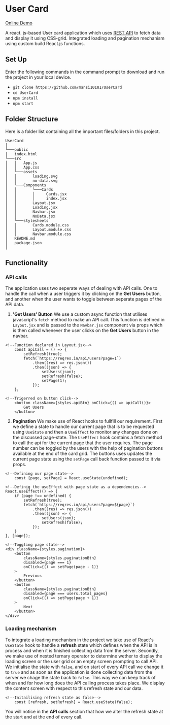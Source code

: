 # User Card

[Online Demo](https://shimmering-biscotti-8b73b3.netlify.app/)

A react. js-based User card application which uses [REST API](https://reqres.in/api/users?page=1) to fetch data and display it using CSS-grid. Integrated loading and pagination mechanism using custom build React.js functions.

## Set Up

Enter the following commands in the command prompt to download and run the project in your local device.

- `git clone https://github.com/mansi10101/UserCard`
- `cd UserCard`
- `npm install`
- `npm start`

## Folder Structure

Here is a folder list containing all the important files/folders in this project.

```
UserCard
│
└───public
│   index.html
└───src
│   │   App.js
│   │   App.css
│   └───assets
│   │       loading.svg
│   │       no-data.svg
│   └───Components
│   │       └───Cards
│   │       │     Cards.jsx
│   │       │     index.jsx
│   │       Layout.jsx
│   │       Loading.jsx
│   │       Navbar.jsx
│   │       NoData.jsx
│   └───stylesheets
│   │       Cards.module.css
│   │       Layout.module.css
│   │       Navbar.module.css
│   README.md
│   package.json
│
```

## Functionality

### API calls
The application uses two seperate ways of dealing with API calls. One to handle the call when a user triggers it by clicking on the **Get Users** button, and another when the user wants to toggle between seperate pages of the API data.

1. **'Get Users' Button**
We use a custom async function that utilises javascript's `fetch` method to make an API call. This function is defined in `Layout.jsx` and is passed to the `Navbar.jsx` component via props which is then called whenever the user clicks on the **Get Users** button in the navbar.
```
<!--Function declared in Layout.jsx-->
    const apiCall = () => {
		setRefresh(true);
		fetch(`https://reqres.in/api/users?page=1`)
			.then((res) => res.json())
			.then((json) => {
				setUsers(json);
				setRefresh(false);
				setPage(1);
			});
	};
	
<!--Trigerred on button click-->
    <button className={styles.apiBtn} onClick={() => apiCall()}>
		Get Users
	</button>
```

2. **Pagination**
We make use of React hooks to fullfill our requirement. First we define a state to handle our current page that is to be requested using ``UseState`` and then a ``UseEffect`` to monitor any changes done on the discussed page-state. The ``UseEffect`` hook contains a fetch method to call the api for the current page that the user requires. The page number can be toggled by the users with the help of pagination buttons available at the end of the card grid. The buttons uses updates the current page state using the ``setPage`` call back function passed to it via props.

```
<!--Defining our page state-->
	const [page, setPage] = React.useState(undefined);

<!--Definig the useEffect with page state as a dependencies-->
React.useEffect(() => {
	if (page !== undefined) {
		setRefresh(true);
		fetch(`https://reqres.in/api/users?page=${page}`)
			.then((res) => res.json())
			.then((json) => {
				setUsers(json);
				setRefresh(false);
			});
	}
}, [page]);

<!--Toggling page state-->
<div className={styles.pagination}>
	<button
		className={styles.paginationBtn}
		disabled={page === 1}
		onClick={() => setPage(page - 1)}
	>
		Previous
	</button>
	<button
		className={styles.paginationBtn}
		disabled={page === users.total_pages}
		onClick={() => setPage(page + 1)}
	>
		Next
	</button>
</div>
```

### Loading mechanism

To integrate a loading mechanism in the project we take use of React's ``UseState`` hook to handle a **refresh** state which defines when the API is in process and when it is finished collecting data from the server. Secondly, we make use of nested ternary operator to determine wether to display the loading screen or the user grid or an empty screen prompting to call API. We initialise the state with ``false``, and on start of every API call we change it to ``true`` and as soon as the application is done collecting data from the server we chage the state back to ``false``. This way we can keep track of when and for how long does the API calling process takes place. We display the content screen with respect to this refresh state and our data.
```
<!--Initailising refresh state as false-->
	const [refresh, setRefresh] = React.useState(false);
```
You will notice in the **API calls** section that how we alter the refresh state at the start and at the end of every call.
